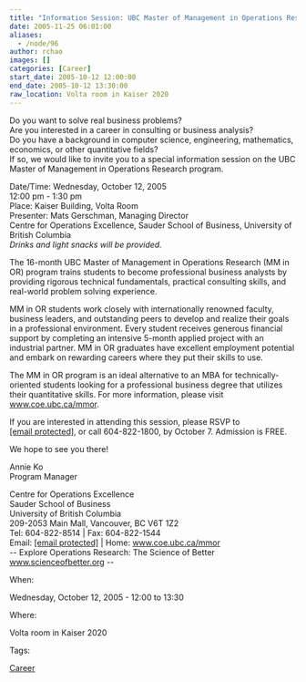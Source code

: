 ```yaml
---
title: "Information Session: UBC Master of Management in Operations Research (Wed. Oct 12 @ 12pm)"
date: 2005-11-25 06:01:00
aliases:
  - /node/96
author: rchao
images: []
categories: [Career]
start_date: 2005-10-12 12:00:00
end_date: 2005-10-12 13:30:00
raw_location: Volta room in Kaiser 2020
---
```


Do you want to solve real business problems? \
Are you interested in a career in consulting or business analysis? \
Do you have a background in computer science, engineering, mathematics, economics, or other quantitative fields? \
If so, we would like to invite you to a special information session on the UBC Master of Management in Operations Research program.

Date/Time: Wednesday, October 12, 2005 \
12:00 pm - 1:30 pm \
Place: Kaiser Building, Volta Room \
Presenter: Mats Gerschman, Managing Director \
Centre for Operations Excellence, Sauder School of Business, University of British Columbia \
*Drinks and light snacks will be provided.*

The 16-month UBC Master of Management in Operations Research (MM in OR) program trains students to become professional business analysts by providing rigorous technical fundamentals, practical consulting skills, and real-world problem solving experience.

MM in OR students work closely with internationally renowned faculty, business leaders, and outstanding peers to develop and realize their goals in a professional environment. Every student receives generous financial support by completing an intensive 5-month applied project with an industrial partner. MM in OR graduates have excellent employment potential and embark on rewarding careers where they put their skills to use.

The MM in OR program is an ideal alternative to an MBA for technically-oriented students looking for a professional business degree that utilizes their quantitative skills. For more information, please visit www.coe.ubc.ca/mmor.

If you are interested in attending this session, please RSVP to [\[email protected\]](/cdn-cgi/l/email-protection), or call 604-822-1800, by October 7. Admission is FREE.

We hope to see you there!

Annie Ko \
Program Manager

Centre for Operations Excellence \
Sauder School of Business \
University of British Columbia \
209-2053 Main Mall, Vancouver, BC V6T 1Z2 \
Tel: 604-822-8514 | Fax: 604-822-1544 \
Email: [\[email protected\]](/cdn-cgi/l/email-protection) | Home: www.coe.ubc.ca/mmor \
\-- Explore Operations Research: The Science of Better www.scienceofbetter.org --

When: 

Wednesday, October 12, 2005 - 12:00 to 13:30

Where: 

Volta room in Kaiser 2020

Tags: 

[Career](/career)
